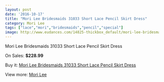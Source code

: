 ```yaml
---
layout: post
date: '2016-10-17'
title: "Mori Lee Bridesmaids 31033 Short Lace Pencil Skirt Dress"
category: Mori Lee
tags: ["lace","mori","bridesmaids","pencil","special"]
image: http://www.eudances.com/14825-thickbox_default/mori-lee-bridesmaids-31033-short-lace-pencil-skirt-dress.jpg
---
```

Mori Lee Bridesmaids 31033 Short Lace Pencil Skirt Dress

On Sales: **$228.99**
<a href="https://www.eudances.com/en/mori-lee/4421-mori-lee-bridesmaids-31033-short-lace-pencil-skirt-dress.html"><amp-img layout="responsive" width="600" height="600" src="//www.eudances.com/14825-thickbox_default/mori-lee-bridesmaids-31033-short-lace-pencil-skirt-dress.jpg" alt="Mori Lee Bridesmaids 31033 Short Lace Pencil Skirt Dress 0" /></a>
<a href="https://www.eudances.com/en/mori-lee/4421-mori-lee-bridesmaids-31033-short-lace-pencil-skirt-dress.html"><amp-img layout="responsive" width="600" height="600" src="//www.eudances.com/14826-thickbox_default/mori-lee-bridesmaids-31033-short-lace-pencil-skirt-dress.jpg" alt="Mori Lee Bridesmaids 31033 Short Lace Pencil Skirt Dress 1" /></a>
<a href="https://www.eudances.com/en/mori-lee/4421-mori-lee-bridesmaids-31033-short-lace-pencil-skirt-dress.html"><amp-img layout="responsive" width="600" height="600" src="//www.eudances.com/14827-thickbox_default/mori-lee-bridesmaids-31033-short-lace-pencil-skirt-dress.jpg" alt="Mori Lee Bridesmaids 31033 Short Lace Pencil Skirt Dress 2" /></a>
<a href="https://www.eudances.com/en/mori-lee/4421-mori-lee-bridesmaids-31033-short-lace-pencil-skirt-dress.html"><amp-img layout="responsive" width="600" height="600" src="//www.eudances.com/14828-thickbox_default/mori-lee-bridesmaids-31033-short-lace-pencil-skirt-dress.jpg" alt="Mori Lee Bridesmaids 31033 Short Lace Pencil Skirt Dress 3" /></a>
<a href="https://www.eudances.com/en/mori-lee/4421-mori-lee-bridesmaids-31033-short-lace-pencil-skirt-dress.html"><amp-img layout="responsive" width="600" height="600" src="//www.eudances.com/14829-thickbox_default/mori-lee-bridesmaids-31033-short-lace-pencil-skirt-dress.jpg" alt="Mori Lee Bridesmaids 31033 Short Lace Pencil Skirt Dress 4" /></a>
<a href="https://www.eudances.com/en/mori-lee/4421-mori-lee-bridesmaids-31033-short-lace-pencil-skirt-dress.html"><amp-img layout="responsive" width="600" height="600" src="//www.eudances.com/14830-thickbox_default/mori-lee-bridesmaids-31033-short-lace-pencil-skirt-dress.jpg" alt="Mori Lee Bridesmaids 31033 Short Lace Pencil Skirt Dress 5" /></a>

Buy it: [Mori Lee Bridesmaids 31033 Short Lace Pencil Skirt Dress](https://www.eudances.com/en/mori-lee/4421-mori-lee-bridesmaids-31033-short-lace-pencil-skirt-dress.html "Mori Lee Bridesmaids 31033 Short Lace Pencil Skirt Dress")

View more: [Mori Lee](https://www.eudances.com/en/65-mori-lee "Mori Lee")